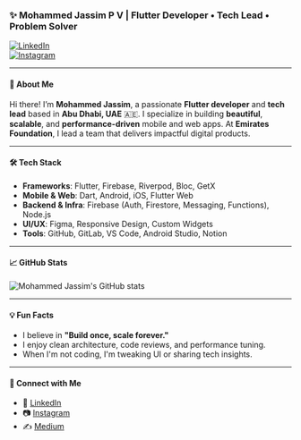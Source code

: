 ### ✨ Mohammed Jassim P V | Flutter Developer • Tech Lead • Problem Solver  
[![LinkedIn](https://img.shields.io/badge/LinkedIn-blue?logo=linkedin)](https://www.linkedin.com/in/mohammedjassimpv)  
[![Instagram](https://img.shields.io/badge/@jassimpv-Instagram-E4405F?logo=instagram)](https://instagram.com/jassimpv)

---

#### 🚀 About Me

Hi there! I’m **Mohammed Jassim**, a passionate **Flutter developer** and **tech lead** based in **Abu Dhabi, UAE** 🇦🇪. I specialize in building **beautiful**, **scalable**, and **performance-driven** mobile and web apps. At **Emirates Foundation**, I lead a team that delivers impactful digital products.

---

#### 🛠️ Tech Stack

- **Frameworks**: Flutter, Firebase, Riverpod, Bloc, GetX  
- **Mobile & Web**: Dart, Android, iOS, Flutter Web  
- **Backend & Infra**: Firebase (Auth, Firestore, Messaging, Functions), Node.js  
- **UI/UX**: Figma, Responsive Design, Custom Widgets  
- **Tools**: GitHub, GitLab, VS Code, Android Studio, Notion  

---

#### 📈 GitHub Stats

![Mohammed Jassim's GitHub stats](https://github-readme-stats.vercel.app/api?username=jassimpv&show_icons=true&theme=radical)

---

#### 💡 Fun Facts

- I believe in **"Build once, scale forever."**
- I enjoy clean architecture, code reviews, and performance tuning.
- When I'm not coding, I'm tweaking UI or sharing tech insights.

---

#### 🔗 Connect with Me

- 💼 [LinkedIn](https://linkedin.com/in/mohammedjassimpv)  
- 📷 [Instagram](https://instagram.com/jassimpv)  
- ✍️ [Medium](https://medium.com/@pv.jassim)
